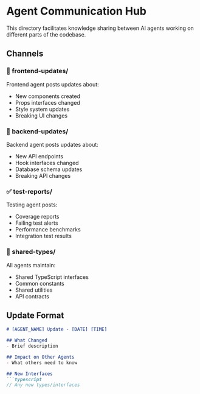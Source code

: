 # Agent Communication Hub

This directory facilitates knowledge sharing between AI agents working on different parts of the codebase.

## Channels

### 📱 frontend-updates/
Frontend agent posts updates about:
- New components created
- Props interfaces changed  
- Style system updates
- Breaking UI changes

### 🔧 backend-updates/
Backend agent posts updates about:
- New API endpoints
- Hook interfaces changed
- Database schema updates
- Breaking API changes

### ✅ test-reports/
Testing agent posts:
- Coverage reports
- Failing test alerts
- Performance benchmarks
- Integration test results

### 🤝 shared-types/
All agents maintain:
- Shared TypeScript interfaces
- Common constants
- Shared utilities
- API contracts

## Update Format

```markdown
# [AGENT_NAME] Update - [DATE] [TIME]

## What Changed
- Brief description

## Impact on Other Agents
- What others need to know

## New Interfaces
```typescript
// Any new types/interfaces
```
